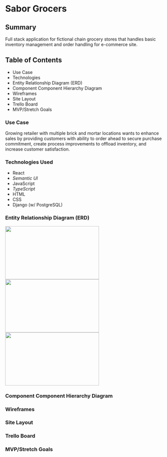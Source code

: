 # Sabor Grocers
## Summary
Full stack application for fictional chain grocery stores that handles basic inventory management and order handling for e-commerce site.

## Table of Contents
- Use Case
- Technologies
- Entity Relationship Diagram (ERD)
- Component Component Hierarchy Diagram
- Wireframes
- Site Layout
- Trello Board
- MVP/Stretch Goals

### Use Case
Growing retailer with multiple brick and mortar locations wants to enhance sales by providing customers with ability to order ahead to secure purchase commitment, create process improvements to offload inventory, and increase customer satisfaction.

### Technologies Used
- React
- _Semantic UI_
- JavaScript
- _TypeScript_
- HTML
- CSS
- Django (w/ PostgreSQL)

### Entity Relationship Diagram (ERD)
<kbd><img src="https://github.com/persefy/sabor-grocers/assets/17712788/0e56a995-75d1-43e3-9797-09d3ecc56f51" width="300" height="170"></kbd>
<kbd><img src="https://github.com/persefy/sabor-grocers/assets/17712788/78b435d6-5045-4899-aa8e-7ee0553d353f" width="300" height="170"></kbd>
<kbd><img src="https://github.com/persefy/sabor-grocers/assets/17712788/cc8e9eb8-bf1c-4306-acab-1dda1ec29541" width="300" height="170"></kbd>

### Component Component Hierarchy Diagram

### Wireframes

### Site Layout

### Trello Board
### MVP/Stretch Goals

